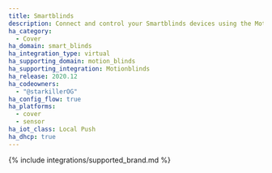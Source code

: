 ```yaml
---
title: Smartblinds
description: Connect and control your Smartblinds devices using the Motionblinds integration
ha_category:
  - Cover
ha_domain: smart_blinds
ha_integration_type: virtual
ha_supporting_domain: motion_blinds
ha_supporting_integration: Motionblinds
ha_release: 2020.12
ha_codeowners:
  - "@starkillerOG"
ha_config_flow: true
ha_platforms:
  - cover
  - sensor
ha_iot_class: Local Push
ha_dhcp: true
---
```


{% include integrations/supported_brand.md %}
